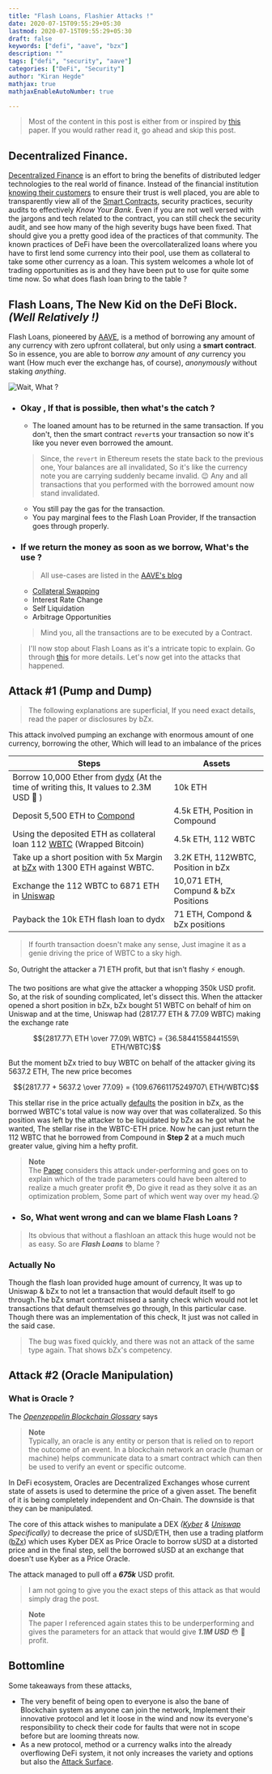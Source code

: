 ```yaml
---
title: "Flash Loans, Flashier Attacks !"
date: 2020-07-15T09:55:29+05:30
lastmod: 2020-07-15T09:55:29+05:30 
draft: false
keywords: ["defi", "aave", "bzx"]
description: ""
tags: ["defi", "security", "aave"]
categories: ["DeFi", "Security"]
author: "Kiran Hegde"
mathjax: true
mathjaxEnableAutoNumber: true

---
```


> Most of the content in this post is either from or inspired by [this](https://arxiv.org/abs/2003.03810) paper. If you would rather read it,
> go ahead and skip this post.

## Decentralized Finance. 

[Decentralized Finance](https://www.securities.io/what-is-defi/) is an effort to bring the benefits of distributed ledger technologies to the real world of finance. Instead of the financial institution [knowing their customers](https://en.wikipedia.org/wiki/Know_your_customer) to ensure their trust is well placed, you are able to transparently view all of the [Smart Contracts](https://blogchain.wtf/post/getting-started-with-ethereum/), security practices, security audits to effectively *Know Your Bank*. Even if you are not well versed with the jargons and tech related to the contract, you can still check the security audit, and see how many of the high severity bugs  have been fixed. That should give you a pretty good idea of the practices of that community. The known practices of DeFi have been the overcollateralized loans where you have to first lend some currency into their pool, use them as collateral to take some other currency as a loan. This system welcomes a whole lot of trading opportunities as is and they have been put to use for quite some time now. So what does flash loan bring to the table ?

## Flash Loans, The New Kid on the DeFi Block. *(Well Relatively !)*

Flash Loans, pioneered by [AAVE](https://aave.com), is a method of borrowing any amount of any currency with zero upfront collateral, but only using a **smart contract**. So in essence, you are able to borrow *any* amount of *any* currency you want (How much ever the exchange has, of course), *anonymously* without staking *anything*. 

![Wait, What ?](../../images/WaitWhatMatrix.webp)

- ### Okay , If that is possible, then what's the catch ?
    - The loaned amount has to be returned in the same transaction. If you don't, then the smart contract `revert`s your transaction so now it's like you never even borrowed the amount.
    > Since, the `revert` in Ethereum resets the state back to the previous one, Your balances are all invalidated, So it's like the currency note you are carrying suddenly became invalid. :wink: Any and all transactions that you performed with the borrowed amount now stand invalidated. 
    - You still pay the gas for the transaction.
    - You pay marginal fees to the Flash Loan Provider, If the transaction goes through properly.

- ### If we return the money as soon as we borrow, What's the use ?

    > All use-cases are listed in the [AAVE's blog](https://medium.com/aave/sneak-peek-at-flash-loans-f2b28a394d62)
    - [Collateral Swapping]( https://twitter.com/JordanLzG/status/1230484691679088640 )
    - Interest Rate Change
    - Self Liquidation
    - Arbitrage Opportunities
    > Mind you, all the transactions are to be executed by a Contract.

> I'll now stop about Flash Loans as it's a intricate topic to explain.
> Go through [this](https://aave.com/flash-loans) for more details. Let's now get into the attacks that happened.

## Attack #1 (Pump and Dump)

> The following explanations are superficial, If you need exact details, read the paper or disclosures by bZx.

This attack involved pumping an exchange with enormous amount of one currency, borrowing the other, Which will lead to an imbalance of the prices

|Steps| Assets|
|------|--|
|Borrow 10,000 Ether from [dydx](https://dydx.exchange) (At the time of writing this, It values to 2.3M USD :money_with_wings: )| 10k ETH|
|Deposit 5,500 ETH to [Compond](https://compound.finance)|4.5k ETH, Position in Compound|
|Using the deposited ETH as collateral loan 112 [WBTC](https://wbtc.network/) (Wrapped Bitcoin)|4.5k ETH, 112 WBTC|
|Take up a short position with 5x Margin at [bZx](https://bzx.network) with 1300 ETH against WBTC.|3.2K ETH, 112WBTC, Position in bZx|
|Exchange the 112 WBTC to 6871 ETH in [Uniswap](https://uniswap.org)|10,071 ETH, Compund & bZx Positions|
|Payback the 10k ETH flash loan to dydx| 71 ETH, Compond & bZx positions|

> If fourth transaction doesn't make any sense, Just imagine it as a genie driving the price of WBTC to a sky high.

So, Outright the attacker a 71 ETH profit, but that isn't flashy :zap: enough.

The two positions are what give the attacker a whopping 350k USD profit. So, at the risk of sounding complicated, let's dissect this. When the attacker opened a short position in bZx, bZx bought 51 WBTC on behalf of him on Uniswap and at the time, Uniswap had (2817.77 ETH & 77.09 WBTC) making the exchange rate 

$${2817.77\ ETH \over 77.09\ WBTC} = {36.58441558441559\ ETH/WBTC}$$

But the moment bZx tried to buy WBTC on behalf of the attacker giving its 5637.2 ETH, The new price becomes

$${2817.77 + 5637.2 \over 77.09} = {109.67661175249707\ ETH/WBTC}$$

This stellar rise in the price actually [defaults](https://www.investopedia.com/terms/d/default2.asp) the position in bZx, as the borrwed WBTC's total value is now way over that was collateralized. So this position was left by the attacker to be liquidated by bZx as he got what he wanted, The stellar rise in the WBTC-ETH price. Now he can just return the 112 WBTC that he borrowed from Compound in **Step 2** at a much much greater value, giving him a hefty profit.

>  **Note**  
> The [Paper](https://arxiv.org/abs/2003.03810) considers this attack under-performing and goes on to explain which of the trade parameters 
> could have been altered to realize a much greater profit :flushed:, Do give it read as they solve it as an optimization problem, Some part of 
> which went way over my head.:astonished:

- ### So, What went wrong and can we blame Flash Loans ?

> Its obvious that without a flashloan an attack this huge would not be as easy. So are **_Flash Loans_** to blame ?

### Actually **No**
Though the flash loan provided huge amount of currency, It was up to Uniswap & bZx to not let a transaction that would default itself to go through.The bZx smart contract missed a sanity check which would not let transactions that default themselves go through, In this particular case. Though there was an implementation of this check, It just was not called in the said case. 

> The bug was fixed quickly, and there was not an attack of the same type again. That shows bZx's competency.

## Attack #2 (Oracle Manipulation)

### What is Oracle ?
The [_Openzeppelin Blockchain Glossary_](https://consensys.net/knowledge-base/a-blockchain-glossary-for-beginners/) says

>  **Note**  
>Typically, an oracle is any entity or person that is relied on to report the outcome of an event. In a blockchain network an oracle (human or machine) helps communicate data to a smart contract which can then be used to verify an event or specific outcome.

In DeFi ecosystem, Oracles are Decentralized Exchanges whose current state of assets is used to determine the price of a given asset. The benefit of it is being completely independent and On-Chain. The downside is that they can be manipulated.

The core of this attack wishes to manipulate a DEX *([Kyber](https://kyber.network/) & [Uniswap](https://uniswap.org)  Specifically)* to decrease the price of sUSD/ETH, then use a trading platform ([bZx](https://bZx.network)) which uses Kyber DEX as Price Oracle to borrow sUSD at a distorted price and in the final step, sell the borrowed sUSD at an exchange that doesn't use Kyber as a Price Oracle.

The attack managed to pull off a **_675k_** USD profit.

> I am not going to give you the exact steps of this attack as that would simply drag the post.

>  **Note**  
>The paper I referenced again states this to be underperforming and gives the parameters for an attack that would give **_1.1M USD_** :flushed: :money_with_wings: profit.

## Bottomline

Some takeaways from these attacks,
- The very benefit of being open to everyone is also the bane of Blockchain system as anyone can join the network, Implement their innovative protocol and let it loose in the wind and now its everyone's responsibility to check their code for faults that were not in scope before but are looming threats now.
- As a new protocol, method or a currency walks into the already overflowing DeFi system, it not only increases the  variety and options but also the [Attack Surface](https://en.wikipedia.org/wiki/Attack_surface).


